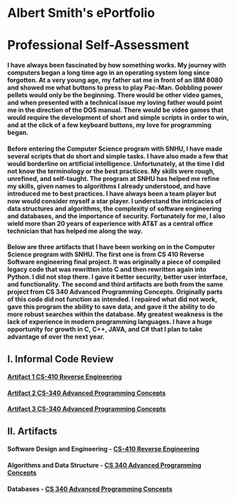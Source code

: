 # Albert Smith's ePortfolio

# Professional Self-Assessment

#### I have always been fascinated by how something works. My journey with computers began a long time ago in an operating system long since forgotten. At a very young age, my father sat me in front of an IBM 8080 and showed me what buttons to press to play Pac-Man. Gobbling power pellets would only be the beginning. There would be other video games, and when presented with a technical issue my loving father would point me in the direction of the DOS manual. There would be video games that would require the development of short and simple scripts in order to win, and at the click of a few keyboard buttons, my love for programming began.

#### Before entering the Computer Science program with SNHU, I have made several scripts that do short and simple tasks. I have also made a few that would borderline on artificial intelligence. Unfortunately, at the time I did not know the terminology or the best practices. My skills were rough, unrefined, and self-taught. The program at SNHU has helped me refine my skills, given names to algorithms I already understood, and have introduced me to best practices. I have always been a team player but now would consider myself a star player. I understand the intricacies of data structures and algorithms, the complexity of software engineering and databases, and the importance of security. Fortunately for me, I also wield more than 20 years of experience with AT&T as a central office technician that has helped me along the way.

#### Below are three artifacts that I have been working on in the Computer Science program with SNHU. The first one is from CS 410 Reverse Software engineering final project. It was originally a piece of compiled legacy code that was rewritten into C and then rewritten again into Python. I did not stop there. I gave it better security, better user interface, and functionality. The second and third artifacts are both from the same project from CS 340 Advanced Programming Concepts. Originally parts of this code did not function as intended. I repaired what did not work, gave this program the ability to save data, and gave it the ability to do more robust searches within the database. My greatest weakness is the lack of experience in modern programming languages. I have a huge opportunity for growth in C, C++, JAVA, and C# that I plan to take advantage of over the next year. 





## I. Informal Code Review
#### [Artifact 1 CS-410 Reverse Engineering](https://youtu.be/Wyy0_9sQ-II)
#### [Artifact 2 CS-340 Advanced Programming Concepts](https://youtu.be/FHEIcQeNLKg)
#### [Artifact 3 CS-340 Advanced Programming Concepts](https://youtu.be/hhKHmxynNXw)


## II. Artifacts
#### Software Design and Engineering - [CS-410 Reverse Engineering](https://github.com/CodeMonkey1976/CodeMonkey/tree/gh-pages/Artifact%201)
#### Algorithms and Data Structure - [CS 340 Advanced Programming Concepts](https://github.com/CodeMonkey1976/CodeMonkey/tree/gh-pages/Artifact%202%20%26%203)
#### Databases - [CS 340 Advanced Programming Concepts](https://github.com/CodeMonkey1976/CodeMonkey/tree/gh-pages/Artifact%202%20%26%203)

